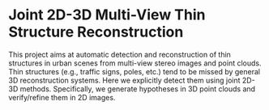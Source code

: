 # Joint 2D-3D Multi-View Thin Structure Reconstruction
This project aims at automatic detection and reconstruction of thin structures in urban scenes from multi-view stereo images and point clouds. Thin structures (e.g., traffic signs, poles, etc.) tend to be missed by general 3D reconstruction systems. Here we explicitly detect them using joint 2D-3D methods. Specifically, we generate hypotheses in 3D point clouds and verify/refine them in 2D images. 
